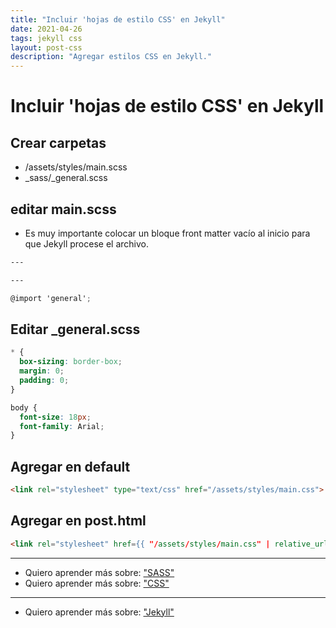 ```yaml
---
title: "Incluir 'hojas de estilo CSS' en Jekyll"
date: 2021-04-26
tags: jekyll css
layout: post-css
description: "Agregar estilos CSS en Jekyll."
---
```


# Incluir 'hojas de estilo CSS' en Jekyll

## Crear carpetas
- /assets/styles/main.scss
- _sass/_general.scss

## editar main.scss
- Es muy importante colocar un bloque front matter vacío al inicio para que Jekyll procese el archivo.

````scss
---

---

@import 'general';
````

## Editar _general.scss

````scss
* {
  box-sizing: border-box;
  margin: 0;
  padding: 0;
}

body {
  font-size: 18px;
  font-family: Arial;
}
````

## Agregar en default

````html
<link rel="stylesheet" type="text/css" href="/assets/styles/main.css">
````

## Agregar en post.html

````html
<link rel="stylesheet" href={{ "/assets/styles/main.css" | relative_url }}>
````

***

- Quiero aprender más sobre: ["SASS"](../00/sass)
- Quiero aprender más sobre: ["CSS"](../00/css)

***

- Quiero aprender más sobre: ["Jekyll"](../00/jekyll)
